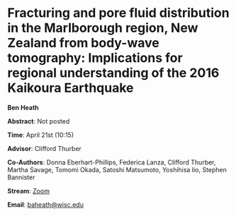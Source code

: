 # Fracturing and pore fluid distribution in the Marlborough region, New Zealand from body-wave tomography: Implications for regional understanding of the 2016 Kaikoura Earthquake

**Ben Heath**

**Abstract**: Not posted

**Time**:   April 21st (10:15)

**Advisor**: Clifford Thurber

**Co-Authors**: Donna Eberhart-Phillips, Federica Lanza, Clifford Thurber, Martha Savage, Tomomi Okada, Satoshi Matsumoto, Yoshihisa Iio, Stephen Bannister

**Stream**: [Zoom](https://uwmadison.zoom.us/meeting#/test11111)

**Email**: [baheath@wisc.edu](mailto:baheath@wisc.edu)
